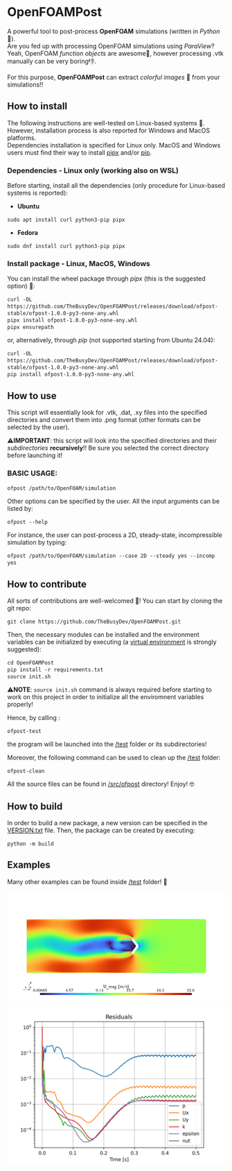 # OpenFOAMPost
A powerful tool to post-process **OpenFOAM** simulations (written in *Python* 🐍). \
Are you fed up with processing OpenFOAM simulations using *ParaView*? \
Yeah, OpenFOAM *function objects* are awesome🌟, however processing .vtk manually can be very boring👎.

For this purpose, **OpenFOAMPost** can extract *colorful images* 🌈 from your simulations!!


## How to install
The following instructions are well-tested on Linux-based systems 🐧. \
However, installation process is also reported for Windows and MacOS platforms. \
Dependencies installation is specified for Linux only. MacOS and Windows users must find their way to install [pipx](https://pipx.pypa.io/stable/installation/) and/or [pip](https://pip.pypa.io/en/stable/installation/).

### Dependencies - Linux only (working also on WSL)
Before starting, install all the dependencies (only procedure for Linux-based systems is reported):
- **Ubuntu**
```
sudo apt install curl python3-pip pipx
```
- **Fedora**
```
sudo dnf install curl python3-pip pipx
```

### Install package - Linux, MacOS, Windows
You can install the wheel package through *pipx* (this is the suggested option) 🚀:
```
curl -OL https://github.com/TheBusyDev/OpenFOAMPost/releases/download/ofpost-stable/ofpost-1.0.0-py3-none-any.whl
pipx install ofpost-1.0.0-py3-none-any.whl
pipx ensurepath
```
or, alternatively, through *pip* (not supported starting from Ubuntu 24.04):
```
curl -OL https://github.com/TheBusyDev/OpenFOAMPost/releases/download/ofpost-stable/ofpost-1.0.0-py3-none-any.whl
pip install ofpost-1.0.0-py3-none-any.whl
```


## How to use
This script will essentially look for .vtk, .dat, .xy files into the specified directories and convert them into .png format (other formats can be selected by the user).

⚠️**IMPORTANT**: this script will look into the specified directories and their *subdirectories* **recursively**!! Be sure you selected the correct directory before launching it!

### BASIC USAGE: 
```
ofpost /path/to/OpenFOAM/simulation
```

Other options can be specified by the user. All the input arguments can be listed by:
```
ofpost --help
```

For instance, the user can post-process a 2D, steady-state, incompressible simulation by typing:
```
ofpost /path/to/OpenFOAM/simulation --case 2D --steady yes --incomp yes
```


## How to contribute
All sorts of contributions are well-welcomed 🤗! You can start by cloning the git repo:
```
git clone https://github.com/TheBusyDev/OpenFOAMPost.git
```
Then, the necessary modules can be installed and the environment variables can be initialized by executing (a [virtual environment](https://docs.python.org/3/library/venv.html) is strongly suggested):
```
cd OpenFOAMPost
pip install -r requirements.txt
source init.sh
```

⚠️**NOTE**: `source init.sh` command is always required before starting to work on this project in order to initialize all the enviromnent variables properly!

Hence, by calling :
```
ofpost-test
```
the program will be launched into the [/test](/test) folder or its subdirectories!

Moreover, the following command can be used to clean up the [/test](/test) folder:
```
ofpost-clean
```

All the source files can be found in [/src/ofpost](/src/ofpost) directory! Enjoy! 🤓


## How to build
In order to build a new package, a new version can be specified in the [VERSION.txt](/VERSION.txt) file. Then, the package can be created by executing:
```
python -m build
``` 


## Examples
Many other examples can be found inside [/test](/test) folder! 🌈

![slice](/test/postProcessing/VelocitySlice/zNormalPlane_U_mag_0.5.png)
![residuals](/test/postProcessing/Residuals/residuals.png)
